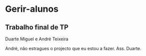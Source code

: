 # Gerir-alunos

## Trabalho final de TP
Duarte Miguel e André Teixeira

André, não estragues o projecto que eu estou a fazer. Ass. Duarte.
